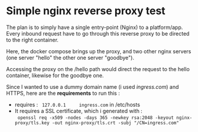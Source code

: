 # Simple nginx reverse proxy test

The plan is to simply have a single entry-point (Nginx) to a platform/app.   
Every inbound request have to go through this reverse proxy to be directed to the right container.  

Here, the docker compose brings up the proxy, and two other nginx servers (one server "hello" the other one server "goodbye").

Accessing the proxy on the /hello path would direct the request to the hello container, likewise for the goodbye one.

Since I wanted to use a dummy domain name (i used *ingress.com*) and HTTPS, here are the **requirements** to run this :
- requires :  ` 127.0.0.1     ingress.com` in /etc/hosts
- It requires a SSL certificate, which i generated with :  
` openssl req -x509 -nodes -days 365 -newkey rsa:2048 -keyout nginx-proxy/tls.key -out nginx-proxy/tls.crt -subj "/CN=ingress.com"`
